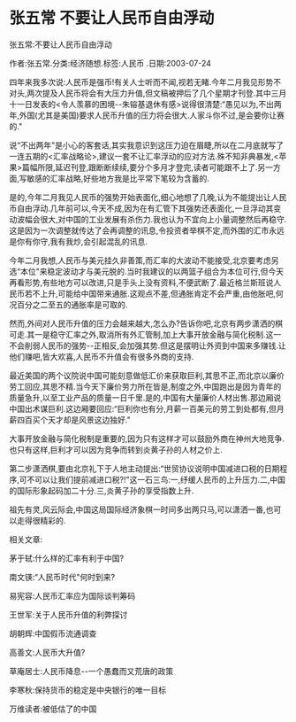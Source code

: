 # 张五常  不要让人民币自由浮动    
    
张五常:不要让人民币自由浮动    
作者:张五常.分类:经济随想.标签:人民币 .日期:2003-07-24    
四年来我多次说:人民币是强币!有关人士听而不闻,视若无睹.今年二月我见形势不对头,两次提及人民币将会有大压力升值,但文稿被押后了几个星期才刊登.其中三月十一日发表的<令人羡慕的困境--朱镕基退休有感>说得很清楚:“愚见以为,不出两年,外国(尤其是美国)要求人民币升值的压力将会很大.人家斗你不过,是会要你让赛的."    
说“不出两年"是小心的客套话,其实我意识到这压力迫在眉睫,所以在二月底就写了一连五期的<汇率战略论>,建议一套不让汇率浮动的应对方法.殊不知非典暴发,<苹果>篇幅所限,延迟刊登,跟断断续续,要分个多月才登完,读者可能跟不上了.另一方面,写敏感的汇率战略,好些地方我是比平常下笔较为含蓄的.    
是的,今年二月我见人民币的强势开始表面化,细心地想了几晚,认为不能提出让人民币自由浮动.几年前可以,今天不成,因为在有汇管下其强势还表面化,一旦浮动其变动波幅会很大,对中国的工业发展有杀伤力.我也认为不宜向上小量调整然后再稳守.这是因为一次调整就传达了会再调整的讯息,令投资者举棋不定,而外围的汇市永远是你有你守,我有我炒,会引起混乱的讯息.    
今年二月我想,人民币与美元挂久非善策,而汇率的大波动不能接受,北京要考虑另选“本位"来稳定波动才与美元脱的.当时我建议的以两篮子组合为本位可行,但今天再看形势,有些地方可以改进,只是手头上没有资料,不便武断了.最近格兰斯班说人民币若不上升,可能给中国带来通胀.这观点不差,但通胀肯定不会严重,由他胀吧,何况百分之二至五的通胀率是可取的.    
然而,外间对人民币升值的压力会越来越大,怎么办?告诉你吧,北京有两步潇洒的棋可走.其一是稳守汇率之外,取消所有外汇管制,加上大事开放金融与简化税制.这一不会削弱人民币的强势--正相反,会加强其势.但这是摆明让外资到中国来多赚钱.让他们赚吧,皆大欢喜,人民币不升值会有很多外商的支持.    
最近美国的两个议院说中国可能刻意做低汇价来获取巨利,其思不正,而北京以廉价劳工回应,其思不精.当今天下廉价劳力所在皆是,制度之外,中国跑出是因为青年的质量急升,以至工业产品的质量一日千里.是的,中国有大量廉价人材出售.那边厢说中国出术谋巨利.这边厢要回应:“巨利你也有分,月薪一百美元的劳工到处都有,但月薪四百买个天才却是风景这边独好."    
大事开放金融与简化税制是重要的,因为只有这样才可以鼓励外商在神州大地竞争.也只有这样,巨利才可以因为竞争而转到炎黄子孙的人材之价上.    
第二步潇洒棋,要由北京礼下于人地主动提出:“世贸协议说明中国减进口税的日期程序,可不可以让我们提前减进口税?!"这一石三鸟:一,纾缓人民币的上升压力.二,中国的国际形象起码加二十分.三,炎黄子孙的享受指数上升.    
祖先有灵,风云际会,中国这局国际经济象棋一时间多出两只马,可以潇洒一番,也可以走得很精彩的.    
    
相关文章:    
茅于轼:什么样的汇率有利于中国?    
南文锳:“人民币时代"何时到来?    
易宪容:人民币汇率应为国际谈判筹码    
王世军:关于人民币升值的利弊探讨    
胡朝辉:中国假币流通调查    
高善文:人民币大升值?    
草庵居士:人民币降息--一个愚蠢而又荒唐的政策    
李寒秋:保持货币的稳定是中央银行的唯一目标    
万维读者:被低估了的中国